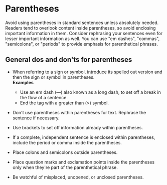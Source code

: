 # Parentheses

Avoid using parentheses in standard sentences unless absolutely needed. Readers tend to overlook content inside parentheses, so avoid enclosing important information in them. Consider rephrasing your sentences even for lesser important information as well. You can use "em dashes", "commas", "semicolons", or "periods" to provide emphasis for parenthetical phrases.

## General dos and don'ts for parentheses

- When referring to a sign or symbol, introduce its spelled out version and then the sign or symbol in parentheses.  
  **Examples**  

  - Use an em dash (—) also known as a long dash, to set off a break in the flow of a sentence.
  - End the tag with a greater than (>) symbol.  
- Don't use parentheses within parentheses for text. Rephrase the sentence if necessary.
- Use brackets to set off information already within parentheses.
- If a complete, independent sentence is enclosed within parentheses, include the period or comma inside the parentheses.
- Place colons and semicolons outside parentheses.
- Place question marks and exclamation points inside the parentheses only when they're part of the parenthetical phrase.
- Be watchful of misplaced, unopened, or unclosed parentheses.
